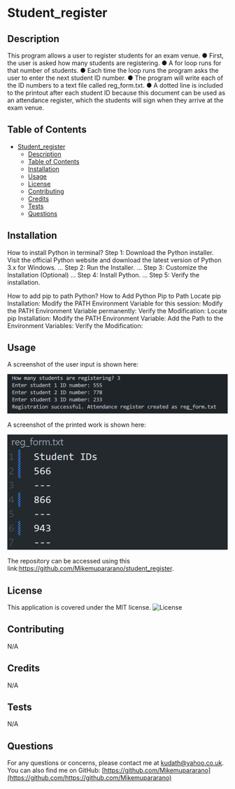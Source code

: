 # Student_register
## Description
This program allows a user to register students for an exam venue.
● First, the user is asked how many students are registering.
● A for loop runs for that number of students.
● Each time the loop runs the program asks the user to enter the
next student ID number.
● The program will write each of the ID numbers to a text file called reg_form.txt.
● A dotted line is included to the printout after each student ID because this document can be used as an attendance register, which the students will sign when they arrive at the exam venue.

## Table of Contents
- [Student\_register](#student_register)
  - [Description](#description)
  - [Table of Contents](#table-of-contents)
  - [Installation](#installation)
  - [Usage](#usage)
  - [License](#license)
  - [Contributing](#contributing)
  - [Credits](#credits)
  - [Tests](#tests)
  - [Questions](#questions)

## Installation
How to install Python in terminal?
Step 1: Download the Python installer. Visit the official Python website and download the latest version of Python 3.x for Windows. ...
Step 2: Run the Installer. ...
Step 3: Customize the Installation (Optional) ...
Step 4: Install Python. ...
Step 5: Verify the installation.

How to add pip to path Python?
How to Add Python Pip to Path
Locate pip Installation:
Modify the PATH Environment Variable for this session:
Modify the PATH Environment Variable permanently:
Verify the Modification:
Locate pip Installation:
Modify the PATH Environment Variable:
Add the Path to the Environment Variables:
Verify the Modification:


## Usage

A screenshot of the user input is shown here:

![A screenshot :](./user-input.png)

A screenshot of the printed work is shown here:

![A screenshot :](./student-register.png)

The repository can be accessed using this link:https://github.com/Mikemupararano/student_register.

## License
This application is covered under the MIT license.
![License](https://img.shields.io/badge/license-MIT-blue.svg)
## Contributing
 N/A

## Credits
N/A
## Tests
N/A

## Questions
For any questions or concerns, please contact me at [kudath@yahoo.co.uk](mailto:kudath@yahoo.co.uk).
You can also find me on GitHub: [https://github.com/Mikemupararano](https://github.com/https://github.com/Mikemupararano)
